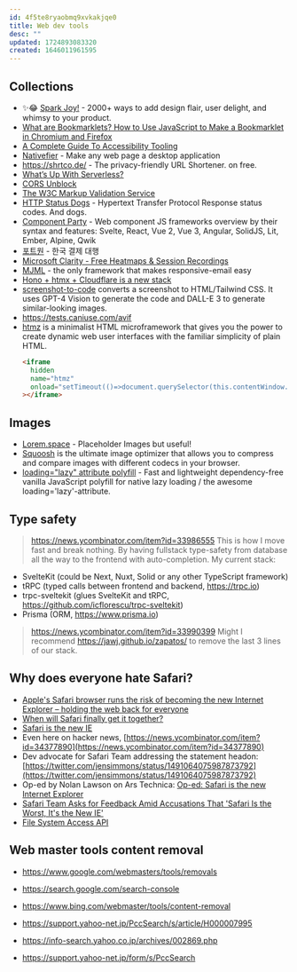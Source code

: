 ```yaml
---
id: 4f5te8ryaobmq9xvkakjqe0
title: Web dev tools
desc: ""
updated: 1724893083320
created: 1646011961595
---
```


## Collections

- ✨😂 [Spark Joy!](https://github.com/sw-yx/spark-joy) - 2000+ ways to add design flair, user delight, and whimsy to your product.
- [What are Bookmarklets? How to Use JavaScript to Make a Bookmarklet in Chromium and Firefox](https://www.freecodecamp.org/news/what-are-bookmarklets/)
- [A Complete Guide To Accessibility Tooling](https://www.smashingmagazine.com/2021/06/complete-guide-accessibility-tooling/)
- [Nativefier](https://github.com/nativefier/nativefier) - Make any web page a desktop application
- https://shrtco.de/ - The privacy-friendly URL Shortener. on free.
- [What’s Up With Serverless?](https://medium.com/javascript-scene/whats-up-with-serverless-1b9bfa80f21f)
- [CORS Unblock](https://chrome.google.com/webstore/detail/cors-unblock/lfhmikememgdcahcdlaciloancbhjino/)
- [The W3C Markup Validation Service](https://validator.w3.org/)
- [HTTP Status Dogs](https://httpstatusdogs.com/) - Hypertext Transfer Protocol Response status codes. And dogs.
- [Component Party](https://component-party.dev/) - Web component JS frameworks overview by their syntax and features: Svelte, React, Vue 2, Vue 3, Angular, SolidJS, Lit, Ember, Alpine, Qwik
- [포트원](https://portone.io/korea/ko) - 한국 결제 대행
- [Microsoft Clarity - Free Heatmaps & Session Recordings](https://clarity.microsoft.com/)
- [MJML](https://github.com/mjmlio/mjml) - the only framework that makes responsive-email easy
- [Hono + htmx + Cloudflare is a new stack](https://blog.yusu.ke/hono-htmx-cloudflare/)
- [screenshot-to-code](https://github.com/abi/screenshot-to-code) converts a screenshot to HTML/Tailwind CSS. It uses GPT-4 Vision to generate the code and DALL-E 3 to generate similar-looking images.
- https://tests.caniuse.com/avif
- [htmz](https://github.com/Kalabasa/htmz) is a minimalist HTML microframework that gives you the power to create dynamic web user interfaces with the familiar simplicity of plain HTML.
  ```html
  <iframe
    hidden
    name="htmz"
    onload="setTimeout(()=>document.querySelector(this.contentWindow.location.hash||null)?.replaceWith(...this.contentDocument.body.childNodes))"
  ></iframe>
  ```

## Images

- [Lorem.space](https://github.com/manasky/lorem.space) - Placeholder Images but useful!
- [Squoosh](https://squoosh.app/) is the ultimate image optimizer that allows you to compress and compare images with different codecs in your browser.
- [loading="lazy" attribute polyfill](https://github.com/mfranzke/loading-attribute-polyfill) - Fast and lightweight dependency-free vanilla JavaScript polyfill for native lazy loading / the awesome loading='lazy'-attribute.

## Type safety

> https://news.ycombinator.com/item?id=33986555
> This is how I move fast and break nothing. By having fullstack type-safety from database all the way to the frontend with auto-completion. My current stack:

- SvelteKit (could be Next, Nuxt, Solid or any other TypeScript framework)
- tRPC (typed calls between frontend and backend, https://trpc.io)
- trpc-sveltekit (glues SvelteKit and tRPC, https://github.com/icflorescu/trpc-sveltekit)
- Prisma (ORM, https://www.prisma.io)

> https://news.ycombinator.com/item?id=33990399
> Might I recommend https://jawj.github.io/zapatos/ to remove the last 3 lines of our stack.

## Why does everyone hate Safari?

- [Apple's Safari browser runs the risk of becoming the new Internet Explorer – holding the web back for everyone](https://www.theregister.com/2021/10/22/safari_risks_becoming_the_new_ie/)
- [When will Safari finally get it together?](https://blog.logrocket.com/when-will-safari-finally-get-it-together/)
- [Safari is the new IE](https://nolanlawson.com/2015/06/30/safari-is-the-new-ie/)
- Even here on hacker news, [https://news.ycombinator.com/item?id=34377890](https://news.ycombinator.com/item?id=34377890)
- Dev advocate for Safari Team addressing the statement headon: [https://twitter.com/jensimmons/status/1491064075987873792](https://twitter.com/jensimmons/status/1491064075987873792)
- Op-ed by Nolan Lawson on Ars Technica: [Op-ed: Safari is the new Internet Explorer](https://arstechnica.com/information-technology/2015/06/op-ed-safari-is-the-new-internet-explorer/)
- [Safari Team Asks for Feedback Amid Accusations That 'Safari Is the Worst, It's the New IE'](https://www.macrumors.com/2022/02/09/safari-team-asks-for-feedback-amid-accusations/)
- [File System Access API](https://caniuse.com/native-filesystem-api)

## Web master tools content removal

- https://www.google.com/webmasters/tools/removals
- https://search.google.com/search-console
- https://www.bing.com/webmaster/tools/content-removal

- https://support.yahoo-net.jp/PccSearch/s/article/H000007995
- https://info-search.yahoo.co.jp/archives/002869.php
- https://support.yahoo-net.jp/form/s/PccSearch
